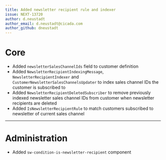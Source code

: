 ```yaml
---
title: Added newsletter recipient rule and indexer
issue: NEXT-13720
author: d.neustadt
author_email: d.neustadt@cicada.com 
author_github: dneustadt
---
```

# Core
* Added `newsletterSalesChannelIds` field to customer definition
* Added `NewsletterRecipientIndexingMessage`, `NewsletterRecipientIndexer` and `CustomerNewsletterSalesChannelsUpdater` to index sales channel IDs the customer is subscribed to
* Added `NewsletterRecipientDeletedSubscriber` to remove previously indexed newsletter sales channel IDs from customer when newsletter recipients are deleted
* Added `IsNewsletterRecipientRule` to match customers subscribed to newsletter of current sales channel
___
# Administration
* Added `sw-condition-is-newsletter-recipient` component
